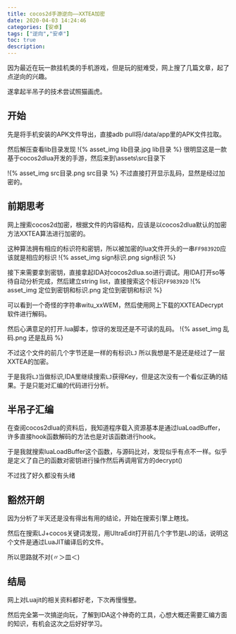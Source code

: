 ```yaml
---
title: cocos2d手游逆向——XXTEA加密
date: 2020-04-03 14:24:46
categories: [安卓]
tags: ["逆向","安卓"]
toc: true
description:
---
```

因为最近在玩一款挂机类的手机游戏，但是玩的挺难受，网上搜了几篇文章，起了点逆向的兴趣。

遂拿起半吊子的技术尝试照猫画虎。
<!--more-->
## 开始
先是将手机安装的APK文件导出，直接adb pull将/data/app里的APK文件拉取。

然后解压查看lib目录发现
!{% asset_img lib目录.jpg lib目录 %}
很明显这是一款基于cocos2dlua开发的手游，然后来到\assets\src目录下

!{% asset_img src目录.png src目录 %}
不过直接打开显示乱码，显然是经过加密的。
## 前期思考
网上搜索cocos2d加密，根据文件的内容结构，应该是以cocos2dlua默认的加密方法XXTEA算法进行加密的。

这种算法拥有相应的标识符和密钥，所以被加密的lua文件开头的一串`FF98392D`应该就是相应的标识
!{% asset_img sign标识.png sign标识 %}

接下来需要拿到密钥，直接拿起IDA对cocos2dlua.so进行调试。用IDA打开so等待自动分析完成，然后建立string list，直接搜索这个标识`FF98392D`
!{% asset_img 定位到密钥和标识.png 定位到密钥和标识 %}

可以看到一个奇怪的字符串witu_xxWEM，然后使用网上下载的XXTEADecrypt软件进行解码。

然后心满意足的打开.lua脚本，惊讶的发现还是不可读的乱码。
!{% asset_img 乱码.png 还是乱码 %}

不过这个文件的前几个字节还是一样的有标识`LJ` 所以我想是不是还是经过了一层XXTEA的加密。

于是我将`LJ`当做标识,IDA里继续搜索`LJ`获得Key，但是这次没有一个看似正确的结果。于是只能对汇编的代码进行分析。

## 半吊子汇编

在查阅cocos2dlua的资料后，我知道程序载入资源基本是通过luaLoadBuffer，许多直接hook函数解码的方法也是对该函数进行hook。

于是我就搜索luaLoadBuffer这个函数，与源码比对，发现似乎有点不一样。似乎是定义了自己的函数对密钥进行操作然后再调用官方的decrypt()

不过找了好久都没有头绪

## 豁然开朗

因为分析了半天还是没有得出有用的结论，开始在搜索引擎上瞎找。

然后在搜索LJ+cocos关键词发现，用UltraEdit打开前几个字节是LJ的话，说明这个文件是通过LuaJIT编译后的文件。

所以思路就不对(〃＞皿＜)

## 结局
网上对Luajit的相关资料都好老，下次再慢慢整。

然后完全第一次搞逆向玩，了解到IDA这个神奇的工具，心想大概还需要汇编方面的知识，有机会这次之后好好学习。